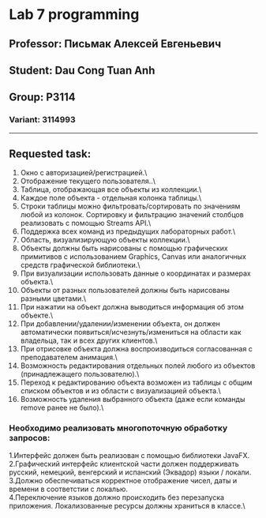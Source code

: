 # Lab 7 programming
## Professor: **Письмак Алексей Евгеньевич**
## Student: Dau Cong Tuan Anh
## Group: P3114
### Variant: 3114993
------------------------------------------------------------------------------------
## Requested task:
1. Окно с авторизацией/регистрацией.\
2. Отображение текущего пользователя..\
3. Таблица, отображающая все объекты из коллекции.\
4. Каждое поле объекта - отдельная колонка таблицы.\
5. Строки таблицы можно фильтровать/сортировать по значениям любой из колонок. Сортировку и фильтрацию значений столбцов реализовать с помощью Streams API.\
6. Поддержка всех команд из предыдущих лабораторных работ.\
7. Область, визуализирующую объекты коллекции.\
8. Объекты должны быть нарисованы с помощью графических примитивов с использованием Graphics, Canvas или аналогичных средств графической библиотеки.\
9. При визуализации использовать данные о координатах и размерах объекта.\
10. Объекты от разных пользователей должны быть нарисованы разными цветами.\
11. При нажатии на объект должна выводиться информация об этом объекте.\
12. При добавлении/удалении/изменении объекта, он должен автоматически появиться/исчезнуть/измениться  на области как владельца, так и всех других клиентов.\
13. При отрисовке объекта должна воспроизводиться согласованная с преподавателем анимация.\
14. Возможность редактирования отдельных полей любого из объектов (принадлежащего пользователю).\
15. Переход к редактированию объекта возможен из таблицы с общим списком объектов и из области с визуализацией объекта.\
16. Возможность удаления выбранного объекта (даже если команды remove ранее не было).\
### Необходимо реализовать многопоточную обработку запросов:
1.Интерфейс должен быть реализован с помощью библиотеки JavaFX.\
2.Графический интерфейс клиентской части должен поддерживать русский, немецкий, венгерский и испанский (Эквадор) языки / локали.\
3.Должно обеспечиваться корректное отображение чисел, даты и времени в соответстии с локалью.\
4.Переключение языков должно происходить без перезапуска приложения. Локализованные ресурсы должны храниться в классе.\
